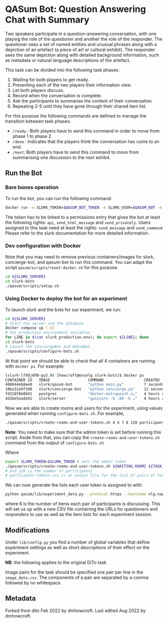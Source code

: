 # QASum Bot: Question Answering Chat with Summary

Two speakers participate in a question-answering conversation, 
with one playing the role of the questioner and another the role of the responder.
The questioner sees a set of named entities and unusual phrases along with a depiction of an artefact (a piece of art or cultural exhibit).
The responder sees the same depiction along with detailed background information, 
such as metadata or natural language descriptions of the artefact.

This task can be divided into the following task phases:
1. Waiting for both players to get ready.
2. Presenting each of the two players their information view.
3. Let both players discuss.
4. Record when the conversation is complete.
5. Ask the participants to summarise the content of their conversation.
6. Repeating 2-5 until they have gone through their shared item list.

For this purpose the following commands are defined to manage the transition between task phases:
+ `/ready` : Both players have to send this command in order to move from phase 1 to phase 2
+ `/done` : Indicates that the players think the conversation has come to an end.
+ `/next`: Both players have to send this command to move from summarising one discussion to the next exhibit.
 
## Run the Bot

### Bare bones operation

To run the bot, you can run the following command:

```bash
docker run -e SLURK_TOKEN=$QASUM_BOT_TOKEN -e SLURK_USER=$QASUM_BOT -e SLURK_WAITING_ROOM=$WAITING_ROOM -e QASUM_TASK_ID=$TASK_ID -e SLURK_PORT=5000 --net="host" slurk/qasum-bot &
```

The token has to be linked to a permissions entry that gives the bot at least the following rights: `api`, `send_html_message` and `send_privately`.
Users assigned to this task need at least the rights: `send_message` and `send_command`
Please refer to the slurk documentation for more detailed information.

### Dev configuration with Docker

Note that you may need to remove previous containers/images for slurk, concierge-bot, and qasum-bot to run this command. You can adapt the script `qasum/scripts/reset-docker.sh` for this purpose.

```bash
cd ${SLURK_SERVER}
cd slurk-bots
./qasum/scripts/setup.sh
```

### Using Docker to deploy the bot for an experiment
To launch slurk and the bots for our experiment, we run:

```bash
cd ${SLURK_SERVER}
# Start the server and the database
docker compose up [-d]
# Set production environment variables
for LINE in $(cat slurk_production.env); do export ${LINE}; done
cd slurk-bots
# Launch the ConciergeBot and QASumBot
./qasum/scripts/configure-bots.sh
```

At that point we should be able to check that all 4 containers are running with `docker ps`. For example:

```bash
(slurk-lfXOj6PB-py3.9) [howcroft@enunlg slurk-bots]$ docker ps
CONTAINER ID   IMAGE                 COMMAND                  CREATED          STATUS          PORTS                                       NAMES
488644eb8ee0   slurk/qasum-bot       "python main.py"         7 seconds ago    Up 7 seconds                                                qasum-bot
10ba31e9f3d0   slurk/concierge-bot   "python concierge.py"    12 seconds ago   Up 12 seconds                                               concierge-bot
fd310f6b0841   postgres              "docker-entrypoint.s…"   4 hours ago      Up 4 hours      0.0.0.0:5432->5432/tcp, :::5432->5432/tcp   slurk-server-db-1
4d3be5eade41   slurk/server          "gunicorn -b :80 -k …"   4 hours ago      Up 4 hours      0.0.0.0:8080->80/tcp, :::8080->80/tcp       slurk
```

Now we are able to create rooms and users for the experiment, using values generated when running `configure-bots.sh`. For example,

```bash
./qasum/scripts/create-rooms-and-user-tokens.sh 4 4 7 8 120 participant-tokens.csv
```

**Note**: You need to make sure that the admin token is set before running this script. Aside from that, you can copy the `create-rooms-and-user-tokens.sh` command from the output of `configure-bots.sh`

Where

```bash
export SLURK_TOKEN=$SLURK_TOKEN # sets the admin token
./qasum/scripts/create-rooms-and-user-tokens.sh ${WAITING_ROOM} ${TASK_ID} ${CONCIERGE_BOT} ${QASUM_BOT} 120 participant-tokens.csv
# and 120 is the number of participants
# participant-tokens.csv is an output file for the list of pairs of tokens
```

We can now generate the lists each user token is assigned to with:

```bash
python qasum/lib/experiment_data.py --protocol https --hostname nlg.napier.ac.uk qasum/data/exhibit_data.csv 6 participant-tokens.csv
```

where 6 is the number of items each pair of participants is discussing. This will set us up with a new CSV file containing the URLs for questioners and responders to use as well as the item lists for each experiment session.

## Modifications

Under `lib/config.py` you find a number of global variables that define experiment settings as well as short descriptions of their effect on the experiment.

**NB**: the following applies to the original DiTo task

Image pairs for the task should be specified one pair per line
in the `image_data.csv`. The components of a pair are separated by
a comma followed by no whitespace.

## Metadata

Forked from dito Feb 2022 by dmhowcroft.
Last edited Aug 2022 by dmhowcroft.
